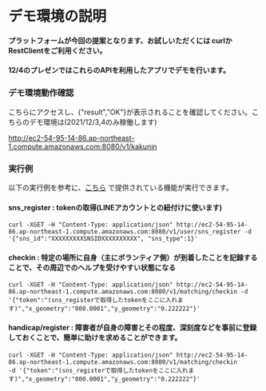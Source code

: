 # デモ環境の説明

#### プラットフォームが今回の提案となります、お試しいただくには curlかRestClientをご利用ください。
#### 12/4のプレゼンではこれらのAPIを利用したアプリでデモを行います。

### デモ環境動作確認
こちらにアクセスし、{"result","OK"}が表示されることを確認してください。こちらのデモ環境は(2021/12/3,4のみ稼働します)

http://ec2-54-95-14-86.ap-northeast-1.compute.amazonaws.com:8080/v1/kakunin


### 実行例
以下の実行例を参考に、[こちら](https://github.com/urashin/micro-volunteer-pf/blob/master/about_api.md) で提供されている機能が実行できます。
#### sns_register : tokenの取得(LINEアカウントとの紐付けに使います)
````
curl -XGET -H "Content-Type: application/json" http://ec2-54-95-14-86.ap-northeast-1.compute.amazonaws.com:8080/v1/user/sns_register -d '{"sns_id":"XXXXXXXXXSNSIDXXXXXXXXXX", "sns_type":1}'
````

#### checkin : 特定の場所に自身（主にボランティア側）が到着したことを記録することで、その周辺でのヘルプを受けやすい状態になる
````
curl -XGET -H "Content-Type: application/json" http://ec2-54-95-14-86.ap-northeast-1.compute.amazonaws.com:8080/v1/matching/checkin -d '{"token":"(sns_registerで取得したtokenをここに入れます)","x_geometry":"000.0001","y_geometry":"0.222222"}'
````

#### handicap/register : 障害者が自身の障害とその程度、深刻度などを事前に登録しておくことで、簡単に助けを求めることができます。
````
curl -XGET -H "Content-Type: application/json" http://ec2-54-95-14-86.ap-northeast-1.compute.amazonaws.com:8080/v1/matching/checkin 
-d '{"token":"(sns_registerで取得したtokenをここに入れます)","x_geometry":"000.0001","y_geometry":"0.222222"}'
````
